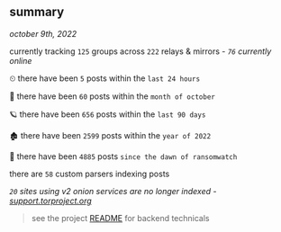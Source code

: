 
## summary
_october 9th, 2022_

currently tracking `125` groups across `222` relays & mirrors - _`76` currently online_

⏲ there have been `5` posts within the `last 24 hours`

🦈 there have been `60` posts within the `month of october`

🪐 there have been `656` posts within the `last 90 days`

🏚 there have been `2599` posts within the `year of 2022`

🦕 there have been `4885` posts `since the dawn of ransomwatch`

there are `58` custom parsers indexing posts

_`20` sites using v2 onion services are no longer indexed - [support.torproject.org](https://support.torproject.org/onionservices/v2-deprecation/)_

> see the project [README](https://github.com/joshhighet/ransomwatch#ransomwatch--) for backend technicals
